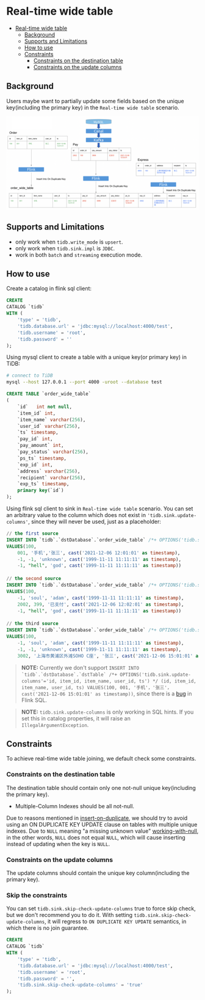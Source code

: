 # Real-time wide table

* [Real-time wide table](#real-time-wide-table)
    * [Background](#background)
    * [Supports and Limitations](#supports-and-limitations)
    * [How to use](#how-to-use)
    * [Constraints](#constraints)
        * [Constraints on the destination table](#constraints-on-the-destination-table)
        * [Constraints on the update columns](#constraints-on-the-update-columns)

## Background

Users maybe want to partially update some fields based on the unique key(including the primary key) in the `Real-time wide table` scenario.

![image alt text](design/imgs/real-time-wide-table/Materialized-View.png)

## Supports and Limitations

- only work when `tidb.write_mode` is `upsert`.
- only work when `tidb.sink.impl` is `JDBC`.
- work in both `batch` and `streaming` execution mode.

## How to use

Create a catalog in flink sql client:

```sql
CREATE
CATALOG `tidb`
WITH (
    'type' = 'tidb',
    'tidb.database.url' = 'jdbc:mysql://localhost:4000/test',
    'tidb.username' = 'root',
    'tidb.password' = ''
);
```

Using mysql client to create a table with a unique key(or primary key) in TiDB:

```bash
# connect to TiDB
mysql --host 127.0.0.1 --port 4000 -uroot --database test
```

```sql
CREATE TABLE `order_wide_table`
(
    `id`   int not null,
    `item_id` int, 
    `item_name` varchar(256), 
    `user_id` varchar(256), 
    `ts` timestamp,
    `pay_id` int, 
    `pay_amount` int, 
    `pay_status` varchar(256), 
    `ps_ts` timestamp,
    `exp_id` int, 
    `address` varchar(256), 
    `recipient` varchar(256), 
    `exp_ts` timestamp, 
    primary key(`id`)
);
```

Using flink sql client to sink in `Real-time wide table` scenario. You can set an arbitrary value to the column which does not exist in `'tidb.sink.update-columns'`, since they will never be used, just as a placeholder:

```sql
// the first source
INSERT INTO `tidb`.`dstDatabase`.`order_wide_table` /*+ OPTIONS('tidb.sink.update-columns'='id, item_id, item_name, user_id, ts') */
VALUES(100, 
    001, '手机','张三', cast('2021-12-06 12:01:01' as timestamp), 
    -1, -1, 'unknown', cast('1999-11-11 11:11:11' as timestamp),
    -1, "hell", 'god', cast('1999-11-11 11:11:11' as timestamp))

// the second source
INSERT INTO `tidb`.`dstDatabase`.`order_wide_table` /*+ OPTIONS('tidb.sink.update-columns'='id, pay_id, pay_amount, pay_status, ps_ts') */
VALUES(100, 
    -1, 'soul', 'adam', cast('1999-11-11 11:11:11' as timestamp),
    2002, 399, '已支付', cast('2021-12-06 12:02:01' as timestamp), 
    -1, "hell", 'god', cast('1999-11-11 11:11:11' as timestamp))

// the third source
INSERT INTO `tidb`.`dstDatabase`.`order_wide_table` /*+ OPTIONS('tidb.sink.update-columns'='id, exp_id, address, recipient, exp_ts') */
VALUES(100, 
    -1, 'soul', 'adam', cast('1999-11-11 11:11:11' as timestamp),
    -1, -1, 'unknown', cast('1999-11-11 11:11:11' as timestamp),
    3002, '上海市黄浦区外滩SOHO C座', '张三', cast('2021-12-06 15:01:01' as timestamp))
```

> **NOTE:**
> Currently we don't support ```INSERT INTO `tidb`.`dstDatabase`.`dstTable` /*+ OPTIONS('tidb.sink.update-columns'='id, item_id, item_name, user_id, ts') */ (id, item_id, item_name, user_id, ts)
VALUES(100, 001, '手机'，'张三'，cast('2021-12-06 15:01:01' as timestamp))```, since there is a [bug](https://issues.apache.org/jira/browse/FLINK-27683) in Flink SQL.

> **NOTE:**
> `tidb.sink.update-columns` is only working in SQL hints. If you set this in catalog properties, it will raise an `IllegalArgumentException`.

## Constraints

To achieve real-time wide table joining, we default check some constraints.

### Constraints on the destination table

The destination table should contain only one not-null unique key(including the primary key).
- Multiple-Column Indexes should be all not-null.

Due to reasons mentioned in [insert-on-duplicate](https://dev.mysql.com/doc/refman/8.0/en/insert-on-duplicate.html), we should try to avoid using an ON DUPLICATE KEY UPDATE clause on tables with multiple unique indexes.
Due to `NULL` meaning "a missing unknown value" [working-with-null](https://dev.mysql.com/doc/refman/8.0/en/working-with-null.html), in the other words, `NULL`  does not equal `NULL`, which will cause inserting instead of updating when the key is `NULL`.

### Constraints on the update columns

The update columns should contain the unique key column(including the primary key).

### Skip the constraints

You can set `tidb.sink.skip-check-update-columns` true to force skip check, but we don't recommend you to do it.
With setting `tidb.sink.skip-check-update-columns`, it will regress to `ON DUPLICATE KEY UPDATE` semantics, in which there is no join guarantee.

```sql
CREATE
CATALOG `tidb`
WITH (
    'type' = 'tidb',
    'tidb.database.url' = 'jdbc:mysql://localhost:4000/test',
    'tidb.username' = 'root',
    'tidb.password' = '',
    'tidb.sink.skip-check-update-columns' = 'true'
);
```
